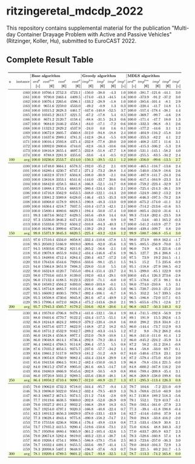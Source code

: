 # ritzingeretal_mdcdp_2022

This repository contains supplemental material for the publication "Multi-day Container Drayage Problem with Active and Passive Vehicles" (Ritzinger, Koller, Hu), submitted to EuroCAST 2022.


## Complete Result Table
![ResultsLongtable](results_longtable.png)
